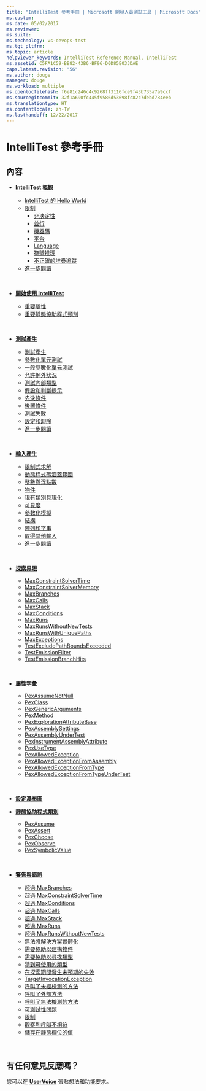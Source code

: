 ```yaml
---
title: "IntelliTest 參考手冊 | Microsoft 開發人員測試工具 | Microsoft Docs"
ms.custom: 
ms.date: 05/02/2017
ms.reviewer: 
ms.suite: 
ms.technology: vs-devops-test
ms.tgt_pltfrm: 
ms.topic: article
helpviewer_keywords: IntelliTest Reference Manual, IntelliTest
ms.assetid: C5FA1C59-BB82-43B6-BF96-D0D85E033DAE
caps.latest.revision: "56"
ms.author: douge
manager: douge
ms.workload: multiple
ms.openlocfilehash: f6e81c246c4c9268ff3116fce9f43b735a7a9ccf
ms.sourcegitcommit: 32f1a690fc445f9586d53698fc82c7debd784eeb
ms.translationtype: HT
ms.contentlocale: zh-TW
ms.lasthandoff: 12/22/2017
---
```

# <a name="intellitest-reference-manual"></a>IntelliTest 參考手冊

## <a name="contents"></a>內容

* **[IntelliTest 概觀](introduction.md)**
  - [IntelliTest 的 Hello World](introduction.md#hello-world)
  - [限制](introduction.md#limitations)
    * [非決定性](introduction.md#nondeterminism)
    * [並行](introduction.md#concurrency)
    * [機器碼](introduction.md#native-code)
    * [平台](introduction.md#platform)
    * [Language](introduction.md#language)
    * [符號推理](introduction.md#symbolic-reasoning)
    * [不正確的堆疊追蹤](introduction.md#incorrect-stack)
  - [進一步閱讀](introduction.md#further-reading)<p>&nbsp;</p>

* **[開始使用 IntelliTest](getting-started.md)**
  - [重要屬性](getting-started.md#important-attributes)
  - [重要靜態協助程式類別](getting-started.md#helper-classes)<p>&nbsp;</p>
 
* **[測試產生](test-generation.md)**
  - [測試產生](test-generation.md#test-generators)
  - [參數化單元測試](test-generation.md#parameterized-unit-testing)
  - [一般參數化單元測試](test-generation.md#generic-parameterized)
  - [允許例外狀況](test-generation.md#allowing-exceptions)
  - [測試內部類型](test-generation.md#internal-types)
  - [假設和判斷提示](test-generation.md#assumptions-and-assertions)
  - [先決條件](test-generation.md#precondition)
  - [後置條件](test-generation.md#postcondition)
  - [測試失敗](test-generation.md#test-failures)
  - [設定和卸除](test-generation.md#setup-teardown)
  - [進一步閱讀](test-generation.md#further-reading)<p>&nbsp;</p>

* **[輸入產生](input-generation.md)**
  - [限制式求解](input-generation.md#constraint-solver)
  - [動態程式碼涵蓋範圍](input-generation.md#dynamic-code-coverage)
  - [整數與浮點數](input-generation.md#integers-and-floats)
  - [物件](input-generation.md#objects)
  - [現有類別具現化](input-generation.md#existing-classes)
  - [可見度](input-generation.md#visibility)
  - [參數化模擬](input-generation.md#parameterized-mocks)
  - [結構](input-generation.md#structs)
  - [陣列和字串](input-generation.md#arrays-and-strings)
  - [取得其他輸入](input-generation.md#additional-inputs)
  - [進一步閱讀](input-generation.md#further-reading)<p>&nbsp;</p>

* **[探索界限](exploration-bounds.md)**
  - [MaxConstraintSolverTime](exploration-bounds.md#maxconstraintsolvertime)
  - [MaxConstraintSolverMemory](exploration-bounds.md#maxconstraintsolvermemory)
  - [MaxBranches](exploration-bounds.md#maxbranches)
  - [MaxCalls](exploration-bounds.md#maxcalls)
  - [MaxStack](exploration-bounds.md#maxstack)
  - [MaxConditions](exploration-bounds.md#maxconditions)
  - [MaxRuns](exploration-bounds.md#maxruns)
  - [MaxRunsWithoutNewTests](exploration-bounds.md#maxrunswithoutnewtests)
  - [MaxRunsWithUniquePaths](exploration-bounds.md#maxrunswithuniquepaths)
  - [MaxExceptions](exploration-bounds.md#maxexceptions)
  - [TestExcludePathBoundsExceeded](exploration-bounds.md#testexcludepathboundsexceeded)
  - [TestEmissionFilter](exploration-bounds.md#testemissionfilter)
  - [TestEmissionBranchHits](exploration-bounds.md#testemissionbranchhits)<p>&nbsp;</p>

* **[屬性字彙](attribute-glossary.md)**
  - [PexAssumeNotNull](attribute-glossary.md#pexassumenotnull)
  - [PexClass](attribute-glossary.md#pexclass)
  - [PexGenericArguments](attribute-glossary.md#pexgenericarguments)
  - [PexMethod](attribute-glossary.md#pexmethod)
  - [PexExplorationAttributeBase](attribute-glossary.md#pexexplorationattributebase)
  - [PexAssemblySettings](attribute-glossary.md#pexassemblysettings)
  - [PexAssemblyUnderTest](attribute-glossary.md#pexassemblyundertest)
  - [PexInstrumentAssemblyAttribute](attribute-glossary.md#pexinstrumentassemblyattribute)
  - [PexUseType](attribute-glossary.md#pexusetype)
  - [PexAllowedException](attribute-glossary.md#pexallowedexception)
  - [PexAllowedExceptionFromAssembly](attribute-glossary.md#pexallowedexceptionfromassembly)
  - [PexAllowedExceptionFromType](attribute-glossary.md#pexallowedexceptionfromtype)
  - [PexAllowedExceptionFromTypeUnderTest](attribute-glossary.md#pexallowedexceptionfromtypeundertest)<p>&nbsp;</p>

* **[設定瀑布圖](settings-waterfall.md)**

* **[靜態協助程式類別](static-helper-classes.md)**
  - [PexAssume](static-helper-classes.md#pexassume)
  - [PexAssert](static-helper-classes.md#pexassert)
  - [PexChoose](static-helper-classes.md#pexchoose)
  - [PexObserve](static-helper-classes.md#pexobserve)
  - [PexSymbolicValue](static-helper-classes.md#pexsymbolicvalue)<p>&nbsp;</p>

* **[警告與錯誤](warnings-and-errors.md)**
  - [超過 MaxBranches](warnings-and-errors.md#maxbranches-exceeded)
  - [超過 MaxConstraintSolverTime](warnings-and-errors.md#maxconstraintsolvertime-exceeded)
  - [超過 MaxConditions](warnings-and-errors.md#maxconditions-exceeded)
  - [超過 MaxCalls](warnings-and-errors.md#maxcalls-exceeded)
  - [超過 MaxStack](warnings-and-errors.md#maxstack-exceeded)
  - [超過 MaxRuns](warnings-and-errors.md#maxruns-exceeded)
  - [超過 MaxRunsWithoutNewTests](warnings-and-errors.md#maxrunswithoutnewtests-exceeded)
  - [無法將解決方案實體化](warnings-and-errors.md#cannot-concretize-solution)
  - [需要協助以建構物件](warnings-and-errors.md#help-construct)
  - [需要協助以尋找類型](warnings-and-errors.md#help-types)
  - [猜到可使用的類型](warnings-and-errors.md#usable-type-guessed)
  - [在探索期間發生未預期的失敗](warnings-and-errors.md#unexpected-exploration)
  - [TargetInvocationException](warnings-and-errors.md#targetinvocationexception)
  - [呼叫了未經檢測的方法](warnings-and-errors.md#uninstrumented-method-called)
  - [呼叫了外部方法](warnings-and-errors.md#external-method-called)
  - [呼叫了無法檢測的方法](warnings-and-errors.md#uninstrumentable-method-called)
  - [可測試性問題](warnings-and-errors.md#testability-issue)
  - [限制](warnings-and-errors.md#limitation)
  - [觀察到呼叫不相符](warnings-and-errors.md#observed-call-mismatch)
  - [儲存在靜態欄位的值](warnings-and-errors.md#value-static-field)<p>&nbsp;</p>

## <a name="got-feedback"></a>有任何意見反應嗎？

您可以在 **[UserVoice](https://visualstudio.uservoice.com/forums/121579-visual-studio-2015/category/157869-test-tools?query=IntelliTest)** 張貼想法和功能要求。
